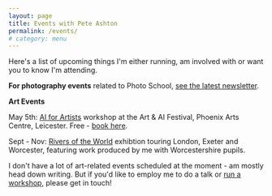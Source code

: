 ```yaml
---
layout: page
title: Events with Pete Ashton
permalink: /events/
# category: menu
---
```


Here's a list of upcoming things I'm either running, am involved with or want you to know I'm attending.

**For photography events** related to Photo School, [see the latest newsletter](https://us2.campaign-archive.com/home/?u=7831fcef470b0e8f86ec0af40&id=9a536a32c0).

**Art Events**

May 5th: [AI for Artists](http://art-ai.dmu.ac.uk/event/ai-for-artists) workshop at the Art & AI Festival, Phoenix Arts Centre, Leicester. Free - [book here](https://www.phoenix.org.uk/event/ai-for-artists/).

Sept - Nov: [Rivers of the World](http://riversoftheworld.org) exhibtion touring London, Exeter and Worcester, featuring work produced by me with Worcestershire pupils. 

I don't have a lot of art-related events scheduled at the moment - am mostly head down writing. But if you'd like to employ me to do a talk or [run a workshop](http://peteashton.com/workshops/), please get in touch! 